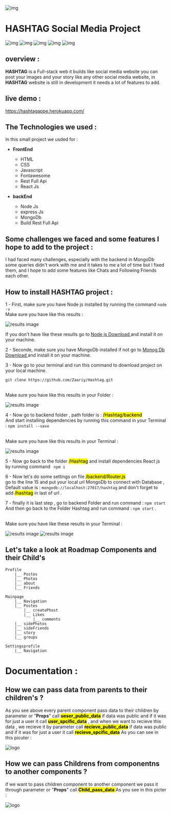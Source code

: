 ![img](/imagesReadme/logo.png)
# HASHTAG Social Media Project

![img](https://img.shields.io/github/issues/Zaariy/Hashtag)
![img](https://img.shields.io/github/forks/Zaariy/Hashtag)
![img](https://img.shields.io/github/stars/Zaariy/Hashtag)
![img](https://img.shields.io/github/license/Zaariy/Hashtag)
![img](https://img.shields.io/twitter/url?style=social&url=https%3A%2F%2Ftwitter.com%2FMZaariy)

## overview :

**HASHTAG** is a Full-stack web it builds like social media website you can post your images and your story like any other social media website, in **HASHTAG** website is still in development it needs a lot of features to add.

## live demo : 
https://hashtagappe.herokuapp.com/

## The Technologies we used :

In this small project we usded for :<br>

- **FrontEnd**<br>

  - HTML<br>
  - CSS<br>
  - Javascript <br>
  - Fontawesome <br>
  - Rest Full Api <br>
  - React Js <br>

- **backEnd**

  - Node Js <br>
  - express Js <br>
  - MongoDb <br>
  - Build Rest Full Api <br>

## Some challenges we faced and some features I hope to add to the project :

I had faced many challenges, especially with the backend in MongoDb some queries didn't work with me and it takes to me a lot of time but I fixed them, and I hope to add some features like Chats and Following Friends each other.

## How to install HASHTAG project :

1 - First, make sure you have Node js installed by running the command `node -v `
<br> Make sure you have like this results : <br>

![results image](/imagesReadme/node.PNG)

If you don't have like these results go to [Node js Download ](https://nodejs.org/en/download/) and install it on your machine.

2 - Seconde, make sure you have MongoDb installed if not go to [Monog Db Download ](https://www.mongodb.com/try/download/community) and install it on your machine.

3 - Now go to your terminal and run this command to download project on your local machine. <br>

`git clone https://github.com/Zaariy/Hashtag.git`

<br> Make sure you have like this results in your Folder : <br>

![results image](/imagesReadme/gitClone.PNG)

4 - Now go to backend folder , path folder is : <mark>/Hashtag/backend</mark> <br>
And start installing dependencies by running this command in your Terminal : `npm install --save`

<br> Make sure you have like this results in your Terminal : <br>

![results image](/imagesReadme/depBackend.PNG)

5 - Now go back to the folder <mark>/Hashtag</mark> and install dependencies React js <br>
by running command ` npm i`

6 - Now let's do some settings on file <mark>/backend/Router.js</mark> <br>
go to the line 15 and put your local url MongoDb to connect with Database , Default value is : `mongodb://localhost:27017/hashtag` and don't forget to add <mark>/hashtag</mark> in last of url .

7 - finally it is last step , go to backend Folder and run command : `npm start ` <br>
And then go back to the Folder Hashtag and run command : `npm start` .

<br> Make sure you have like these results in your Terminal : <br>

![results image](/imagesReadme/resBackend.PNG)
![results image](/imagesReadme/resFrontEnd.PNG)

## Let's take a look at Roadmap Components and their Child's

    Profile
        |__ Postes
        |__ Photos
        |__ about
        |__ Friends

    Mainpage
        |__ Navigation
        |__ Postes
            |__ createPhost
            |__ Likes
                |__ comments
        |__ sidePhotos
        |__ sideFriends
        |__ story
        |__ groups

    Settingsprofile
        |__ Navigation

# Documentation :

## How we can pass data from parents to their children's ?

As you see above every parent component pass data to their children by parameter or "**Props**" call <mark>**ueser_public_data**</mark> if data was public and if it was for just a user it call <mark>**user_spcific_data**</mark> , and when we want to recieve this data , we recieve it by parameter call
<mark>**recieve_public_data**</mark> if data was public and if it was for just a user it call <mark>**recieve_spcific_data**</mark> As you can see in this picuter :
<br>

![logo ](/imagesReadme/user_pass_data.PNG)

## How we can pass Childrens from componentns to another components ?

if we want to pass children component to another component we pass it through parameter or "**Props**" call <mark>**Child_pass_data** </mark> As you see in this picter :

![logo ](/imagesReadme/childPass.PNG)
